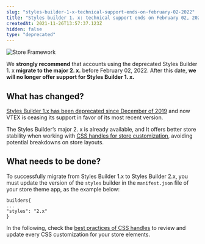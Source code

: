 ```yaml
---
slug: "styles-builder-1-x-technical-support-ends-on-february-02-2022"
title: "Styles builder 1. x: technical support ends on February 02, 2022"
createdAt: 2021-11-26T13:57:37.123Z
hidden: false
type: "deprecated"
---
```


![Store Framework](https://cdn.jsdelivr.net/gh/vtexdocs/dev-portal-content@main/images/styles-builder-1-x-technical-support-ends-on-february-02-2022-0.png)

We **strongly recommend** that accounts using the deprecated Styles Builder 1. x **migrate to the major 2. x.** before February 02, 2022. After this date, **we will no longer offer support for Styles Builder 1. x.**

## What has changed?

[Styles Builder 1.x has been deprecated since December of 2019](https://vtex.io/docs/releases/2019-week-43-44/css-selectors-deprecation/) and now VTEX is ceasing its support in favor of its most recent version.

The Styles Builder’s major 2. x is already available, and It offers better store stability when working with [CSS handles for store customization](https://developers.vtex.com/docs/guides/vtex-io-documentation-using-css-handles-for-store-customization), avoiding potential breakdowns on store layouts.

## What needs to be done?

To successfully migrate from Styles Builder 1.x to Styles Builder 2.x, you must update the version of the `styles` builder in the `manifest.json` file of your store theme app, as the example below:

```
builders{
...
"styles": "2.x"
}
```

In the following, check the [best practices of CSS handles](https://developers.vtex.com/docs/guides/vtex-io-documentation-using-css-handles-for-store-customization#best-practices) to review and update every CSS customization for your store elements.
